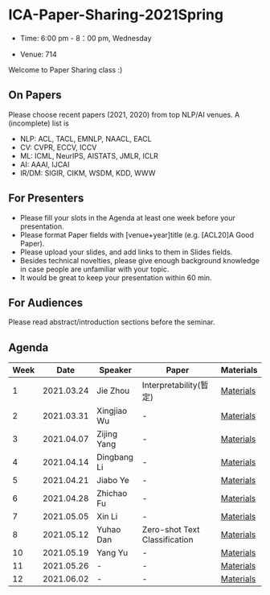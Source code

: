 # ICA-Paper-Sharing-2021Spring

- Time: 6:00 pm - 8：00 pm, Wednesday

- Venue: 714

Welcome to Paper Sharing class :)

## On Papers
Please choose recent papers (2021, 2020) from top NLP/AI venues. A (incomplete) list is

- NLP: ACL, TACL, EMNLP, NAACL, EACL
- CV: CVPR, ECCV, ICCV
- ML: ICML, NeurIPS, AISTATS, JMLR, ICLR
- AI: AAAI, IJCAI
- IR/DM: SIGIR, CIKM, WSDM, KDD, WWW


## For Presenters
- Please fill your slots in the Agenda at least one week before your presentation.
- Please format Paper fields with [venue+year]title (e.g. [ACL20]A Good Paper).
- Please upload your slides, and add links to them in Slides fields.
- Besides technical novelties, please give enough background knowledge in case people are unfamiliar with your topic.
- It would be great to keep your presentation within 60 min.

## For Audiences
Please read abstract/introduction sections before the seminar.


## Agenda
|Week|	Date	|Speaker|	Paper|	Materials|
|  ----   | ----  |   ----   | ----  |   ----   |
|1|	2021.03.24	|Jie Zhou | Interpretability(暂定)	|	[Materials]()|
|2|	2021.03.31	| Xingjiao Wu | -	|[Materials]()	|
|3|	2021.04.07	| Zijing Yang | -	| [Materials]()	| 
|4|	2021.04.14	| Dingbang Li | - |	[Materials]()  |  
|5|	2021.04.21	| Jiabo Ye |	- | [Materials]()	|
|6|	2021.04.28	| Zhichao Fu |	- |  [Materials]()	|
|7|	2021.05.05	| Xin Li | -	| [Materials]()  |
|8|	2021.05.12	| Yuhao Dan | Zero-shot Text Classification	| [Materials]()  |
|10|	2021.05.19	| Yang Yu |	- |  [Materials](-) |
|11|	2021.05.26	| - | - | [Materials](-) | 
|12|	2021.06.02	| - | -  | [Materials](-) |
